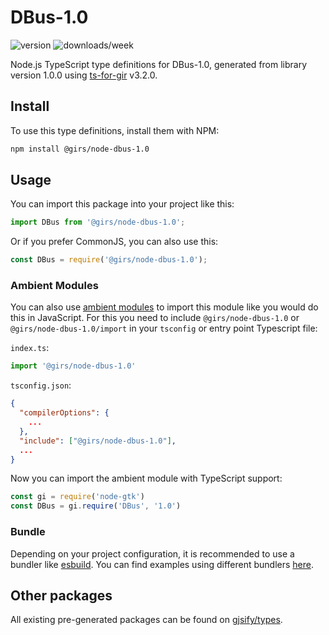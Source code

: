 
# DBus-1.0

![version](https://img.shields.io/npm/v/@girs/node-dbus-1.0)
![downloads/week](https://img.shields.io/npm/dw/@girs/node-dbus-1.0)


Node.js TypeScript type definitions for DBus-1.0, generated from library version 1.0.0 using [ts-for-gir](https://github.com/gjsify/ts-for-gir) v3.2.0.


## Install

To use this type definitions, install them with NPM:
```bash
npm install @girs/node-dbus-1.0
```

## Usage

You can import this package into your project like this:
```ts
import DBus from '@girs/node-dbus-1.0';
```

Or if you prefer CommonJS, you can also use this:
```ts
const DBus = require('@girs/node-dbus-1.0');
```

### Ambient Modules

You can also use [ambient modules](https://github.com/gjsify/ts-for-gir/tree/main/packages/cli#ambient-modules) to import this module like you would do this in JavaScript.
For this you need to include `@girs/node-dbus-1.0` or `@girs/node-dbus-1.0/import` in your `tsconfig` or entry point Typescript file:

`index.ts`:
```ts
import '@girs/node-dbus-1.0'
```

`tsconfig.json`:
```json
{
  "compilerOptions": {
    ...
  },
  "include": ["@girs/node-dbus-1.0"],
  ...
}
```

Now you can import the ambient module with TypeScript support: 

```ts
const gi = require('node-gtk')
const DBus = gi.require('DBus', '1.0')
```


### Bundle

Depending on your project configuration, it is recommended to use a bundler like [esbuild](https://esbuild.github.io/). You can find examples using different bundlers [here](https://github.com/gjsify/ts-for-gir/tree/main/examples).

## Other packages

All existing pre-generated packages can be found on [gjsify/types](https://github.com/gjsify/types).

